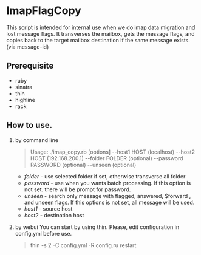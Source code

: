 # ImapFlagCopy
This script is intended for internal use when we do imap data migration and lost message flags.
It transverses the mailbox, gets the message flags,  and copies back to the target mailbox destination if the same message exists. (via message-id)


## Prerequisite
- ruby
- sinatra
- thin
- highline
- rack


## How to use.
1.  by command line
    > Usage: ./imap_copy.rb [options] <username>
          --host1 HOST (localhost)
          --host2 HOST (192.168.200.1)
          --folder FOLDER (optional)
          --password PASSWORD  (optional)
          --unseen  (optional)

    - *folder* -  use selected folder if set,  otherwise transverse all folder
    - *password* - use when you wants batch processing. If this option is not set. there will be prompt for password.
    - *unseen* - search only  message with flagged, answered, $forward , and unseen flags.  If this options is not set, all message will be used.
    - *host1* - source host
    - *host2* - destination host

2.  by webui
    You can start by using thin.   Please, edit configuration in config.yml before use.
    > thin -s 2 -C config.yml -R config.ru restart

